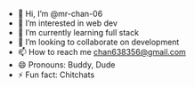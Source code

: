 - 👋 Hi, I’m @mr-chan-06
- 👀 I’m interested in web dev
- 🌱 I’m currently learning full stack
- 💞️ I’m looking to collaborate on development
- 📫 How to reach me chan638356@gmail.com
- 😄 Pronouns: Buddy, Dude
- ⚡ Fun fact: Chitchats

<!---
mr-chan-06/mr-chan-06 is a ✨ special ✨ repository because its `README.md` (this file) appears on your GitHub profile.
You can click the Preview link to take a look at your changes.
--->
